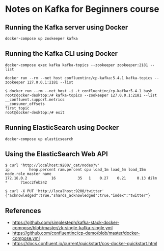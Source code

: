 # Notes on Kafka for Beginners course

## Running the Kafka server using Docker

    docker-compose up zookeeper kafka

## Running the Kafka CLI using Docker

    docker-compose exec kafka kafka-topics --zookeeper zookeeper:2181 --list

    docker run --rm --net host confluentinc/cp-kafka:5.4.1 kafka-topics --zookeeper 127.0.0.1:2181 --list

    $ docker run --rm --net host -i -t confluentinc/cp-kafka:5.4.1 bash
    root@docker-desktop:/# kafka-topics --zookeeper 127.0.0.1:2181 --list
    __confluent.support.metrics
    __consumer_offsets
    first_topic
    root@docker-desktop:/# exit

## Running ElasticSearch using Docker

    docker-compose up elasticsearch

## Using the ElasticSearch Web API

    $ curl 'http://localhost:9200/_cat/nodes?v'
    ip         heap.percent ram.percent cpu load_1m load_5m load_15m node.role master name
    172.18.0.2           16          35   1    0.27    0.21     0.13 dilm      *      71ecc2feb242

    $ curl -X PUT 'http://localhost:9200/twitter'
    {"acknowledged":true,"shards_acknowledged":true,"index":"twitter"}

## References

* https://github.com/simplesteph/kafka-stack-docker-compose/blob/master/zk-single-kafka-single.yml
* https://github.com/confluentinc/cp-demo/blob/master/docker-compose.yml
* https://docs.confluent.io/current/quickstart/cos-docker-quickstart.html
